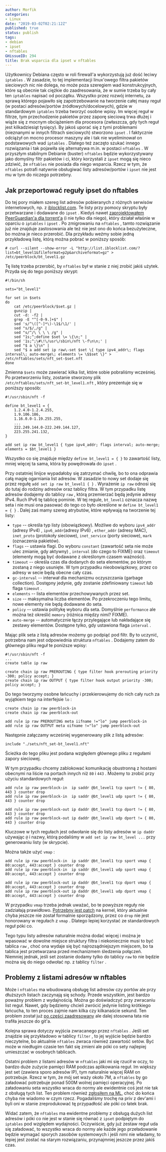 ```yaml
---
author: Morfik
categories:
- Linux
date: "2019-03-02T02:21:12Z"
published: true
status: publish
tags:
- debian
- ipset
- nftables
GHissueID: 294
title: Brak wsparcia dla ipset w nftables
---
```


Użytkownicy Debiana często w roli firewall'a wykorzystują już dość leciwy `iptables` . W zasadzie,
to tej implementacji linux'owego filtra pakietów sieciowych nic nie dolega, no może poza szeregiem
wad konstrukcyjnych, które są obecnie tak ciężkie do zaadresowania, że w sumie trzeba by cały ten
`iptables` napisać od początku. Wszystko przez rozwój internetu, za sprawą którego pojawiło się
zapotrzebowanie na tworzenie całej masy reguł (w postaci adresów/portów źródłowych/docelowych),
gdzie w standardowym `iptables` trzeba tworzyć osobne wpisy. Im więcej reguł w filtrze, tym
przechodzenie pakietów przez zaporę sieciową trwa dłużej i wiąże się z mocnym obciążeniem dla
procesora (zwłaszcza, gdy tych reguł jest kilkadziesiąt tysięcy). By jakoś uporać się z tymi
problemami (nieznanymi w innych filtrach sieciowych) stworzono `ipset` . I faktycznie odciążył on
mocno procesor maszyny ale i tak nie wyeliminował on podstawowych wad `iptables` . Dlatego też
zaczęto szukać innego rozwiązania i tak pojawiła się alternatywa m.in. w postaci `nftables` . W
przyszłym stabilnym Debianie (buster) `nftables` będzie wykorzystywany jako domyślny filtr pakietów
i ci, który korzystali z `ipset` mogą się nieco zdziwić, że `nftables` nie posiada dla niego
wsparcia. Rzecz w tym, że `nftables` potrafi natywnie obsługiwać listy adresów/portów i `ipset`
nie jest mu w tym do niczego potrzebny.

<!--more-->
## Jak przeportować reguły ipset do nftables

Do tej pory miałem szereg list adresów pobieranych z różnych serwisów internetowych, np. z
[iblocklist.com](https://www.iblocklist.com/lists). Te listy przy pomocy skryptu były przetwarzane
i dodawane do `ipset` . Kiedyś
nawet [zaprojektowałem PeerGuardian'a dla torrent'a](/post/peerguardian-w-oparciu-o-ipset-iptables/)
(i nie tylko dla niego), który działał właśnie w oparciu o `iptables` i `ipset` . Po zmigrowaniu
na `nftables` , tamto rozwiązanie już nie znajduje zastosowania ale też nie jest ono do końca
bezużyteczne, bo można je nieco przerobić. Dla przykładu weźmy sobie jedną przykładową listę,
którą można pobrać w poniższy sposób:

    # curl --silent --show-error -L "http://list.iblocklist.com/?list=bt_level1&fileformat=p2p&archiveformat=gz" > /etc/peerblock/bt_level1.gz

Tę listę trzeba przerobić, by `nftables` był w stanie z niej zrobić jakiś użytek. Przyda się do
tego poniższy skrypt:

    #!/bin/sh

    sets="bt_level1"

    for set in $sets
    do
        cat /etc/peerblock/$set.gz |
        gunzip |
        cut -d: -f2 |
        grep -E "^[-0-9.]+$" |
        sed 's/^\([^-]*\)-\1$/\1/' |
        sed "s/$/,/g" |
        sed "s/^/\ \ \ \ /g" |
        sed "1s;^;define $set \= \{\n;" |
        sed '1s;^;\#\!\/usr\/sbin\/nft \-f\n\n;' |
        sed "$ a \}\n" |
        sed "$ a add set ip raw\-set $set \{ type ipv4_addr\; flags interval\; auto-merge\; elements \= \$$set \}" > /etc/nftables/sets/nft_set-$set.nft
    done

Zmienna `$sets` może zawierać kilka list, które sobie pobraliśmy wcześniej. Po przetworzeniu listy,
zostanie stworzony plik `/etc/nftables/sets/nft_set-bt_level1.nft` , który prezentuje się w
poniższy sposób:

    #!/usr/sbin/nft -f

    define bt_level1 = {
        1.2.4.0-1.2.4.255,
        1.9.106.186,
        1.16.0.0-1.19.255.255,
        ...
        222.249.144.0-222.249.144.127,
        223.255.241.132,
    }

    add set ip raw bt_level1 { type ipv4_addr; flags interval; auto-merge; elements = $bt_level1 }

Wszystko co się znajduje między `define bt_level1 = { }` to zawartość listy, mniej więcej ta sama,
która by powędrowała do `ipset` .

Przy ostatniej linijce wypadałoby się zatrzymać chwilę, bo to ona odprawia całą magię ogarniania
list adresów. W zasadzie to nowy set dodaje się przez regułę `add set ip raw bt_level1 { }` .
Wyrażenie `ip raw` odnosi się do tutaj do rodziny adresów oraz tablicy filtra. W tym przypadku
listę adresów dodajemy do tablicy `raw` , którą przemierzać będą jedynie adresy IPv4. Ruch IPv6 tę
tablicę pominie. W tej regule, `bt_level1` oznacza nazwę seta i nie musi ona pasować do tego co
było określone w `define bt_level1 = { }` . Dalej zaś mamy szereg atrybutów, które wpływają na
tworzenie tej listy:

- `type` -- określa typ listy (obowiązkowy). Możliwe do wyboru `ipv4_addr` (adresy IPv4) ,
`ipv6_addr`(adresy IPv6) , `ether_addr` (adresy MAC), `inet_proto` (protokoły sieciowe),
`inet_service` (porty sieciowe), `mark` (oznaczenia pakietów).
- `flags` -- ustawia flagi. Do wyboru `constant` (zawartość seta nie może ulec zmianie, gdy
aktywny) , `interval` (do czego to FIXME)  oraz `timeout` (elementy mogą być
dodawane z określonym czasem ważności).
- `timeout` -- określa czas dla dodanych do seta elementów, po którym zostaną z niego usunięte. W
tym przypadku nieobowiązkowy, przez co adresy w secie będą obecne cały czas.
- `gc-interval` -- interwał dla mechanizmu oczyszczania (garbage collection). Dostępny jedynie,
gdy zostanie zdefiniowany `timeout` lub flaga `timeout` .
- `elements` -- lista elementów przechowywanych przez set.
- `size` -- maksymalna liczba elementów. Po przekroczeniu tego limitu, nowe elementy nie będą
dodawane do seta.
- `policy` -- ustawia politykę wyboru dla seta. Domyślnie `performance` ale można też określić
`memory` (różnica między nimi? FIXME).
- `auto-merge` -- automatycznie łączy przylegające lub nakładające się zestawy elementów. Dostępne
tylko, gdy ustawiona flaga `interval` .

Mając plik seta z listą adresów możemy go podpiąć pod filtr. By to uczynić, potrzebna nam jest
odpowiednia struktura `nftables` . Dodajemy zatem do głównego pliku reguł te poniższe wpisy:

    #!/usr/sbin/nft -f
    ...
    create table ip raw

    create chain ip raw PREROUTING { type filter hook prerouting priority -300; policy accept; }
    create chain ip raw OUTPUT { type filter hook output priority -300; policy accept; }

Do tego tworzymy osobne łańcuchy i przekierowujemy do nich cały ruch za wyjątkiem tego na
interfejsie `lo` :

    create chain ip raw peerblock-in
    create chain ip raw peerblock-out

    add rule ip raw PREROUTING meta iifname !="lo" jump peerblock-in
    add rule ip raw OUTPUT meta oifname !="lo" jump peerblock-out

Następnie załączamy wcześniej wygenerowany plik z listą adresów:

    include "./sets/nft_set-bt_level1.nft"

Ścieżka do tego pliku jest podana względem głównego pliku z regułami zapory sieciowej.

W tym przypadku chcemy zablokować komunikację obustronną z hostami obecnymi na liście na portach
innych niż `80` i `443` . Możemy to zrobić przy użyciu standardowych reguł:

    add rule ip raw peerblock-in  ip saddr @bt_level1 tcp sport != { 80, 443 } counter drop
    add rule ip raw peerblock-in  ip saddr @bt_level1 udp sport != { 80, 443 } counter drop

    add rule ip raw peerblock-out ip daddr @bt_level1 tcp dport != { 80, 443 } counter drop
    add rule ip raw peerblock-out ip daddr @bt_level1 udp dport != { 80, 443 } counter drop

Kluczowe w tych regułach jest odwołanie się do listy adresów w `ip daddr` używając `@` i nazwy,
którą podaliśmy w `add set ip raw bt_level ...` przy generowaniu listy (w skrypcie).

Można także użyć `vmap` :

    add rule ip raw peerblock-in  ip saddr @bt_level1 tcp sport vmap { 80:accept, 443:accept } counter drop
    add rule ip raw peerblock-in  ip saddr @bt_level1 udp sport vmap { 80:accept, 443:accept } counter drop

    add rule ip raw peerblock-out ip daddr @bt_level1 tcp dport vmap { 80:accept, 443:accept } counter drop
    add rule ip raw peerblock-out ip daddr @bt_level1 udp dport vmap { 80:accept, 443:accept } counter drop

W przypadku `vmap` trzeba jednak uważać, bo te powyższe reguły nie zadziałają
prawidłowo. [Potrzebny jest patch](https://marc.info/?l=netfilter&m=154686155231713&w=2) na kernel,
który aktualnie chyba jeszcze nie został formalnie sporządzony, przez co `drop` nie jest honorowany
w regułach z `vmap` . Dlatego lepiej korzystać ze standardowych reguł póki co.

Tego typu listy adresów naturalnie można dodać więcej i można je wpasować w dowolne miejsce
struktury filtra i niekoniecznie musi to być tablica `raw` , choć ona wydaje się być
najrozsądniejszym miejscem, bo ta tablica jest przetwarzana przed mechanizmem śledzenia połączeń.
Niemniej jednak, jeśli set zostanie dodamy tylko do tablicy `raw` to nie będzie można się do niego
odwołać np. z tablicy `filter` .

## Problemy z listami adresów w nftables

Może i `nftables` ma wbudowaną obsługę list adresów czy portów ale przy dłuższych listach zaczynają
się schody. Przede wszystkim, jest bardzo poważny problem z wydajnością. Można go doświadczyć przy
zwracaniu list reguł. Nawet, gdy będziemy chcieli zwrócić jedynie listing krótkiego łańcucha, to
ten proces zajmie nam kilka czy kilkanaście sekund. Ten problem został
już [po części zaadresowany](https://marc.info/?l=netfilter&m=154681757819757&w=2) ale dalej
stosowna łata nie trafiła jeszcze do git'a.

Kolejna sprawa dotyczy wyjścia zwracanego przez `nftables` . Jeśli set znajdzie się przykładowo w
tablicy `filter` , to jej wyjście będzie bardzo nieczytelne, bo aktualnie `nftables` zwraca również
zawartość setów. Być może w niedługim czasie ten fakt się zmieni ale póki co sety najlepiej
umieszczać w osobnych tablicach.

Ostatni problem z listami adresów w `nftables` jaki mi się rzucił w oczy, to bardzo duże zużycie
pamięci RAM podczas aplikowania reguł. Im większy jest set (zawiera sporo adresów IP), tym
naturalnie więcej RAM on potrzebuje. Rzecz w tym, że mój set waży około 7M, a `nftables` by go
załadować potrzebuje ponad 500M wolnej pamięci operacyjnej. Po załadowaniu seta wszystko wraca do
normy ale ewidentnie coś jest nie tak z obsługą tych list. Ten problem
również [zgłosiłem na ML](https://marc.info/?l=netfilter&m=154716139906192&w=2), choć do końca
chyba nie wiadomo w czym rzecz. Pogadaliśmy trochę na priv z dev'ami i byli oni w stanie
zreprodukować tę przypadłość ale póki co łatek brak.

Widać zatem, że `nftables` ma ewidentne problemy z obsługą dużych list adresów i póki co nie jest w
stanie się równać z `ipset` podpiętym do `iptables` pod względem wydajności. Oczywiście, gdy już
zestaw reguł uda się załadować, to wszystko wraca do normy ale każde jego przeładowanie będzie
wymagać sporych zasobów systemowych i jeśli nimi nie władamy, to lepiej jest zostać na starym
rozwiązaniu, przynajmniej jeszcze przez jakiś czas.
